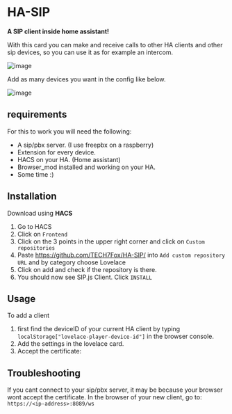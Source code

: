 # HA-SIP
**A SIP client inside home assistant!**

With this card you can make and receive calls to other HA clients and other sip devices, so you can use it as for example an intercom.

![image](https://user-images.githubusercontent.com/32220029/136860621-8a12bd7f-a052-4855-a163-29dab84901e1.png)

Add as many devices you want in the config like below.

![image](https://user-images.githubusercontent.com/32220029/136860840-0f3ac948-1ecc-4fa0-8bd8-d3b981891b03.png)

## requirements
For this to work you will need the following:
 * A sip/pbx server. (I use freepbx on a raspberry)
 * Extension for every device.
 * HACS on your HA. (Home assistant)
 * Browser_mod installed and working on your HA.
 * Some time :)

## Installation
Download using **HACS**
 1. Go to HACS
 2. Click on `Frontend`
 3. Click on the 3 points in the upper right corner and click on `Custom repositories`
 4. Paste https://github.com/TECH7Fox/HA-SIP/ into `Add custom repository URL` and by category choose Lovelace
 5. Click on add and check if the repository is there.
 6. You should now see SIP.js Client. Click `INSTALL`

## Usage
To add a client
1. first find the deviceID of your current HA client by typing `localStorage["lovelace-player-device-id"]` in the browser console.
2. Add the settings in the lovelace card.
3. Accept the certificate:


## Troubleshooting
If you cant connect to your sip/pbx server, it may be because your browser wont accept the certificate.
In the browser of your new client, go to: `https://<ip-address>:8089/ws`
